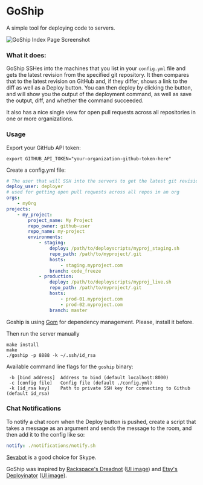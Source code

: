 # GoShip

A simple tool for deploying code to servers.

![GoShip Index Page Screenshot](http://tryimg.com/4/goshi.png)

### What it does:

GoShip SSHes into the machines that you list in your `config.yml` file and gets the latest revision from the specified git repository. It then compares that to the latest revision on GitHub and, if they differ, shows a link to the diff as well as a Deploy button. You can then deploy by clicking the button, and will show you the output of the deployment command, as well as save the output, diff, and whether the command succeeded.

It also has a nice single view for open pull requests across all repositories in one or more organizations.

### Usage

Export your GitHub API token:

    export GITHUB_API_TOKEN="your-organization-github-token-here"

Create a config.yml file:

```yaml
# The user that will SSH into the servers to get the latest git revisions
deploy_user: deployer
# used for getting open pull requests across all repos in an org
orgs:
    - myOrg
projects:
    - my_project:
        project_name: My Project
        repo_owner: github-user
        repo_name: my-project
        environments:
            - staging:
                deploy: /path/to/deployscripts/myproj_staging.sh
                repo_path: /path/to/myproject/.git
                hosts:
                    - staging.myproject.com
                branch: code_freeze
            - production:
                deploy: /path/to/deployscripts/myproj_live.sh
                repo_path: /path/to/myproject/.git
                hosts:
                    - prod-01.myproject.com
                    - prod-02.myproject.com
                branch: master
```

Goship is using [Gom](https://github.com/mattn/gom) for dependency management. Please, install it before.

Then run the server manually

```shell
make install
make
./goship -p 8888 -k ~/.ssh/id_rsa
```

Available command line flags for the `goship` binary:

```
 -b [bind address]  Address to bind (default localhost:8000)
 -c [config file]   Config file (default ./config.yml)
 -k [id_rsa key]    Path to private SSH key for connecting to Github (default id_rsa)
```

### Chat Notifications
To notify a chat room when the Deploy button is pushed, create a script that takes a message as an argument and sends the message to the room, and then add it to the config like so:

```yaml
notify: ./notifications/notify.sh
```

[Sevabot](http://sevabot-skype-bot.readthedocs.org/en/latest/) is a good choice for Skype.

GoShip was inspired by [Rackspace's Dreadnot](https://github.com/racker/dreadnot) ([UI image](http://c179631.r31.cf0.rackcdn.com/dreadnot-overview.png)) and [Etsy's Deployinator](https://github.com/etsy/deployinator/) ([UI image](http://farm5.staticflickr.com/4065/4620552264_9e0fdf634d_b.jpg)).
